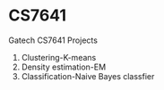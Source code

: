 CS7641
======
Gatech CS7641 Projects

1. Clustering-K-means
2. Density estimation-EM
3. Classification-Naive Bayes classfier
